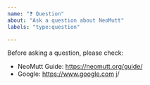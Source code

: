 ```yaml
---
name: "❓ Question"
about: "Ask a question about NeoMutt"
labels: "type:question"

---
```


<!--
Sometimes NeoMutt can be quite confusing.
We're working on making it easier to understand.
-->

Before asking a question, please check:

- NeoMutt Guide: https://neomutt.org/guide/
- Google:        https://www.google.com j/

